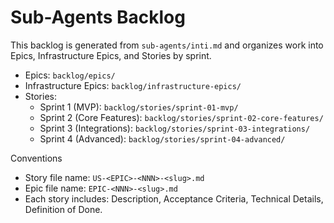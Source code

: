 # Sub-Agents Backlog

This backlog is generated from `sub-agents/inti.md` and organizes work into Epics, Infrastructure Epics, and Stories by sprint.

- Epics: `backlog/epics/`
- Infrastructure Epics: `backlog/infrastructure-epics/`
- Stories:
  - Sprint 1 (MVP): `backlog/stories/sprint-01-mvp/`
  - Sprint 2 (Core Features): `backlog/stories/sprint-02-core-features/`
  - Sprint 3 (Integrations): `backlog/stories/sprint-03-integrations/`
  - Sprint 4 (Advanced): `backlog/stories/sprint-04-advanced/`

Conventions
- Story file name: `US-<EPIC>-<NNN>-<slug>.md`
- Epic file name: `EPIC-<NNN>-<slug>.md`
- Each story includes: Description, Acceptance Criteria, Technical Details, Definition of Done.
